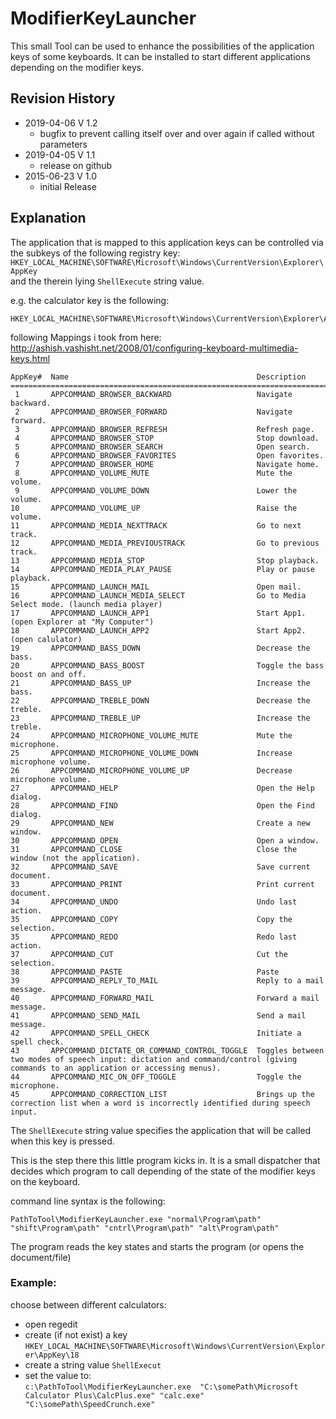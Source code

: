 ModifierKeyLauncher
===================
This small Tool can be used to enhance the possibilities of the application keys of some keyboards.
It can be installed to start different applications depending on the modifier keys.

Revision History
----------------

- 2019-04-06 V 1.2
  - bugfix to prevent calling itself over and over again if called without parameters
- 2019-04-05 V 1.1
  - release on github
- 2015-06-23 V 1.0
  - initial Release


Explanation
-----------

The application that is mapped to this application keys can be controlled via the subkeys of the following registry key:  
`HKEY_LOCAL_MACHINE\SOFTWARE\Microsoft\Windows\CurrentVersion\Explorer\AppKey`  
and the therein lying `ShellExecute` string value.

e.g. the calculator key is the following:
    
    HKEY_LOCAL_MACHINE\SOFTWARE\Microsoft\Windows\CurrentVersion\Explorer\AppKey\18

    
    
following Mappings i took from here: http://ashish.vashisht.net/2008/01/configuring-keyboard-multimedia-keys.html

    AppKey#  Name                                          Description
    ======================================================================================================
     1       APPCOMMAND_BROWSER_BACKWARD                   Navigate backward.
     2       APPCOMMAND_BROWSER_FORWARD                    Navigate forward.
     3       APPCOMMAND_BROWSER_REFRESH                    Refresh page.
     4       APPCOMMAND_BROWSER_STOP                       Stop download.
     5       APPCOMMAND_BROWSER_SEARCH                     Open search.
     6       APPCOMMAND_BROWSER_FAVORITES                  Open favorites.
     7       APPCOMMAND_BROWSER_HOME                       Navigate home.
     8       APPCOMMAND_VOLUME_MUTE                        Mute the volume.
     9       APPCOMMAND_VOLUME_DOWN                        Lower the volume.
    10       APPCOMMAND_VOLUME_UP                          Raise the volume.
    11       APPCOMMAND_MEDIA_NEXTTRACK                    Go to next track.
    12       APPCOMMAND_MEDIA_PREVIOUSTRACK                Go to previous track.
    13       APPCOMMAND_MEDIA_STOP                         Stop playback.
    14       APPCOMMAND_MEDIA_PLAY_PAUSE                   Play or pause playback.
    15       APPCOMMAND_LAUNCH_MAIL                        Open mail.
    16       APPCOMMAND_LAUNCH_MEDIA_SELECT                Go to Media Select mode. (launch media player)
    17       APPCOMMAND_LAUNCH_APP1                        Start App1. (open Explorer at "My Computer")
    18       APPCOMMAND_LAUNCH_APP2                        Start App2. (open calulator)
    19       APPCOMMAND_BASS_DOWN                          Decrease the bass.
    20       APPCOMMAND_BASS_BOOST                         Toggle the bass boost on and off.
    21       APPCOMMAND_BASS_UP                            Increase the bass.
    22       APPCOMMAND_TREBLE_DOWN                        Decrease the treble.
    23       APPCOMMAND_TREBLE_UP                          Increase the treble.
    24       APPCOMMAND_MICROPHONE_VOLUME_MUTE             Mute the microphone.
    25       APPCOMMAND_MICROPHONE_VOLUME_DOWN             Increase microphone volume.
    26       APPCOMMAND_MICROPHONE_VOLUME_UP               Decrease microphone volume.
    27       APPCOMMAND_HELP                               Open the Help dialog.
    28       APPCOMMAND_FIND                               Open the Find dialog.
    29       APPCOMMAND_NEW                                Create a new window.
    30       APPCOMMAND_OPEN                               Open a window.
    31       APPCOMMAND_CLOSE                              Close the window (not the application).
    32       APPCOMMAND_SAVE                               Save current document.
    33       APPCOMMAND_PRINT                              Print current document.
    34       APPCOMMAND_UNDO                               Undo last action.
    35       APPCOMMAND_COPY                               Copy the selection.
    35       APPCOMMAND_REDO                               Redo last action.
    37       APPCOMMAND_CUT                                Cut the selection.
    38       APPCOMMAND_PASTE                              Paste
    39       APPCOMMAND_REPLY_TO_MAIL                      Reply to a mail message.
    40       APPCOMMAND_FORWARD_MAIL                       Forward a mail message.
    41       APPCOMMAND_SEND_MAIL                          Send a mail message.
    42       APPCOMMAND_SPELL_CHECK                        Initiate a spell check.
    43       APPCOMMAND_DICTATE_OR_COMMAND_CONTROL_TOGGLE  Toggles between two modes of speech input: dictation and command/control (giving commands to an application or accessing menus).
    44       APPCOMMAND_MIC_ON_OFF_TOGGLE                  Toggle the microphone.
    45       APPCOMMAND_CORRECTION_LIST                    Brings up the correction list when a word is incorrectly identified during speech input.


The `ShellExecute` string value specifies the application that will be called when this key is pressed.

This is the step there this little program kicks in. 
It is a small dispatcher that decides which program to call depending of the state of the modifier keys on the keyboard.

command line syntax is the following:

    PathToTool\ModifierKeyLauncher.exe "normal\Program\path" "shift\Program\path" "cntrl\Program\path" "alt\Program\path"

The program reads the key states and starts the program (or opens the document/file)


### Example: 
choose between different calculators:

- open regedit
- create (if not exist) a key  
  `HKEY_LOCAL_MACHINE\SOFTWARE\Microsoft\Windows\CurrentVersion\Explorer\AppKey\18`
- create a string value `ShellExecut` 
- set the value to:  
 `c:\PathToTool\ModifierKeyLauncher.exe  "C:\somePath\Microsoft Calculator Plus\CalcPlus.exe" "calc.exe" "C:\somePath\SpeedCrunch.exe" `


